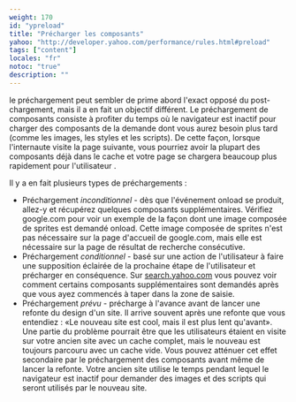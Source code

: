 ```yaml
---
weight: 170
id: "ypreload"
title: "Précharger les composants"
yahoo: "http://developer.yahoo.com/performance/rules.html#preload"
tags: ["content"]
locales: "fr"
notoc: "true"
description: ""
---
```


le préchargement peut sembler de prime abord l'exact opposé du post-chargement, mais il a en fait un objectif différent. Le préchargement de composants consiste à profiter du temps où le navigateur est inactif pour charger des composants de la demande dont vous aurez besoin plus tard (comme les images, les styles et les scripts). De cette façon, lorsque l'internaute visite la page suivante, vous pourriez avoir la plupart des composants déjà dans le cache et votre page se chargera beaucoup plus rapidement pour l'utilisateur .

Il y a en fait plusieurs types de préchargements :

- Préchargement *inconditionnel* - dès que l'événement onload se produit, allez-y et récupérez quelques composants supplémentaires. Vérifiez google.com pour voir un exemple de la façon dont une image composée de  sprites est demandé onload. Cette image composée de sprites n'est pas nécessaire sur la page d'accueil de google.com, mais elle est nécessaire sur la page de résultat de recherche consécutive. 
- Préchargement *conditionnel* - basé sur une action de l'utilisateur à faire une supposition éclairée de la prochaine étape de l'utilisateur et précharger en conséquence. Sur [search.yahoo.com](http://search.yahoo.com) vous pouvez voir comment certains composants supplémentaires sont demandés après que vous ayez commencés à taper dans la zone de saisie.
- Préchargement *prévu* - précharge à l'avance avant de lancer une refonte du design d'un site. Il arrive souvent après une refonte que vous entendiez : «Le nouveau site est cool, mais il est plus lent qu'avant». Une partie du problème pourrait être que les utilisateurs étaient en visite sur votre ancien site avec un cache complet, mais le nouveau est toujours parcouru avec un cache vide. Vous pouvez atténuer cet effet secondaire par le préchargement des composants avant même de lancer la refonte. Votre ancien site utilise le temps pendant lequel le navigateur est inactif pour demander des images et des scripts qui seront utilisés par le nouveau site.